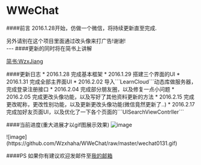 # WWeChat
####前言
2016.1.28开始，仿做一个微信，将持续更新直至完成.
<div>
</div>
另外请别在这个项目里面通过改头像来打广告!谢谢!
<div>
</div>
---
####更新的同时将在简书上讲解
<div>
</div>

[简书:WzxJiang](http://www.jianshu.com/users/389c20d5a244)
<div>
</div>
####更新日志
 * 2016.1.28 完成基本框架
 * 2016.1.29 搭建三个界面的UI
 * 2016.1.31 完成全部主界面UI
 * 2016.2.02 导入```LearnCloud```动态库做服务器，完成登录注册接口
 * 2016.2.04 完成部分朋友圈，以及修复一点小问题
 * 2016.2.05 完成更改头像功能，以及写好了其他资料更新的方法
 * 2016.2.15 完成更改昵称，更改性别功能，以及更新更改头像功能(微信竟然更新了..)
 * 2016.2.17 完成加好友页面UI，以及优化了一下各个页面的```UISearchViewContrller```
 <div>
 </div>
 
####当前进度(重大进展才以gif图展示效果)
 ![image](https://github.com/Wzxhaha/WWeChat/raw/master/wechat0215.gif)
<div>
</div>
 ![image](https://github.com/Wzxhaha/WWeChat/raw/master/wechat0131.gif)
<div>
</div>

####PS
如果你有建议欢迎发邮件至<a href="mailto:18516312500@163.com">我的邮箱</a>

